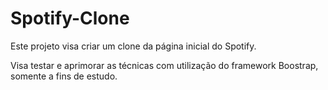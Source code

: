 # Spotify-Clone
Este projeto visa criar um clone da página inicial do Spotify.

Visa testar e aprimorar as técnicas com utilização do framework Boostrap, somente a fins de estudo.
